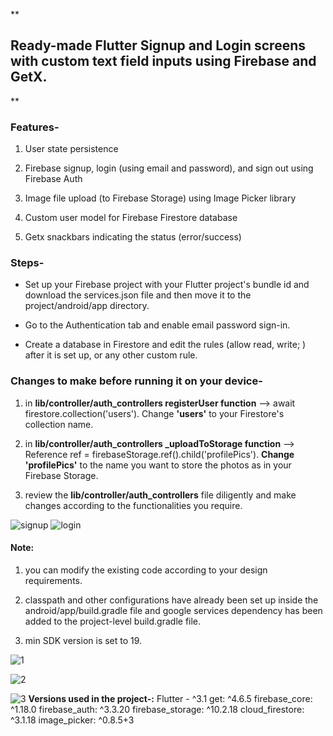 **

## Ready-made Flutter Signup and Login screens with custom text field inputs using Firebase and GetX.

**

  

### Features-

1. User state persistence

2. Firebase signup, login (using email and password), and sign out using Firebase Auth

3. Image file upload (to Firebase Storage) using Image Picker library

4. Custom user model for Firebase Firestore database

5. Getx snackbars indicating the status (error/success)

  

### Steps-

 - Set up your Firebase project with your Flutter project's bundle id
   and download the services.json file and then move it to the
   project/android/app directory.
   
  -  Go to the Authentication tab and enable email password sign-in.
   
   - Create a database in Firestore and edit the rules (allow read, write;
   ) after it is set up, or any other custom rule.

  
  

### Changes to make before running it on your device-

1. in **lib/controller/auth_controllers registerUser function** --> await firestore.collection('users'). Change **'users'** to your Firestore's collection name.

2. in **lib/controller/auth_controllers _uploadToStorage function** --> Reference ref = firebaseStorage.ref().child('profilePics'). **Change 'profilePics'** to the name you want to store the photos as in your Firebase Storage.

3. review the **lib/controller/auth_controllers** file diligently and make changes according to the functionalities you require.

![signup](https://user-images.githubusercontent.com/71487701/175515977-555284fb-e69f-4313-9667-2a18c31893ff.png)  ![login](https://user-images.githubusercontent.com/71487701/175515994-993d2dab-119a-4fcf-acf6-40bb6288be46.png)

#### Note:

1. you can modify the existing code according to your design requirements.

2. classpath and other configurations have already been set up inside the android/app/build.gradle file and google services dependency has been added to the project-level build.gradle file.

3. min SDK version is set to 19.

  

![1](https://user-images.githubusercontent.com/71487701/175516061-3e1872ae-1176-4c66-8916-fa95554592b5.png)

![2](https://user-images.githubusercontent.com/71487701/175516064-0e1c66ee-db9e-438e-912d-ec50f6092d4a.png)

![3](https://user-images.githubusercontent.com/71487701/175516066-22736e27-1fd9-4620-ae21-0956e8314511.png)
**Versions used in the project-:** 
Flutter - ^3.1
get: ^4.6.5
firebase_core: ^1.18.0
firebase_auth: ^3.3.20
firebase_storage: ^10.2.18
cloud_firestore: ^3.1.18
image_picker: ^0.8.5+3

